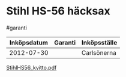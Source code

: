 # Stihl HS-56 häcksax
#garanti

| Inköpsdatum | Garanti | Inköpsställe |
|-------------|---------|--------------|
| 2012-07-30  |         | Carlsönerna  |

[StihlHS56_kvitto.pdf](Stihl%20HS-56%20h%C3%A4cksax/StihlHS56_kvitto.pdf)<!-- {"embed":"true", "preview":"true"} -->